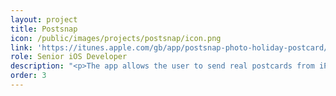 ```yaml
---
layout: project
title: Postsnap
icon: /public/images/projects/postsnap/icon.png
link: 'https://itunes.apple.com/gb/app/postsnap-photo-holiday-postcard/id650814139?mt=8'
role: Senior iOS Developer
description: "<p>The app allows the user to send real postcards from iPhone and iPad. It is packed with customization features: collage layout, filters, overlay text, borders. Once the postcard is ready it will be printed and sent anywhere in the world.</p><p>As senior developer I've been working on the photo customization tool and parts of the user management. To make sure the print quality was at the highest standards I had to dive into <b>CoreGraphics</b>, <b>CoreImage</b>, <b>CoreText</b> and a bit of <b>OpenGL</b>.</p>"
order: 3
---
```

